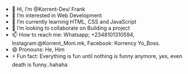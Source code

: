 - 👋 Hi, I’m @Korrent-Dev/ Frank
- 👀 I’m interested in Web Development 
- 🌱 I’m currently learning HTML, CSS and JavaScript 
- 💞️ I’m looking to collaborate on Building a project
- 📫 How to reach me: Whatsapp; +2348101310594, Instagram:@Korrent_Moni.mk, Facebook: Korrency Yo_Boss.
- 😄 Pronouns: He, Him
- ⚡ Fun fact: Everything is fun until nothing is funny anymore, yes, even death is funny..hahaha

<!---
Korrent-Dev/Korrent-Dev is a ✨ special ✨ repository because its `README.md` (this file) appears on your GitHub profile.
You can click the Preview link to take a look at your changes.
--->
